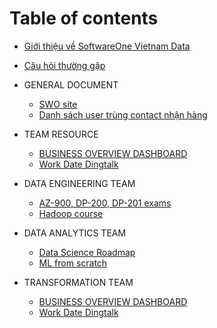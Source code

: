 # Table of contents
* [Giới thiệu về SoftwareOne Vietnam Data ](README.md)
* [Câu hỏi thường gặp](FAQ.md)

* GENERAL DOCUMENT
    * [SWO site](https://www.softwareone.com/vi-vn/)
    * [Danh sách user trùng contact nhận hàng](https://datastudio.google.com/u/0/reporting/6503b4e0-1aad-4002-ad42-7b4c4c6aedc9/page/T3MkB)

* TEAM RESOURCE
    * [BUSINESS OVERVIEW DASHBOARD](https://datastudio.google.com/reporting/3cf9087a-d3d9-4db2-a9aa-5065a4c06fde/page/TZ1uB)
    * [Work Date Dingtalk](https://datastudio.google.com/u/0/reporting/a0bc3318-7488-439c-917e-b557c9631383/page/o5BqB)
    
* DATA ENGINEERING TEAM
    * [AZ-900, DP-200, DP-201 exams](https://www.reddit.com/r/AZURE/comments/gkpxm7/passed_az900_dp200_dp201_exams_in_2020/)
    * [Hadoop course](https://www.tutorialspoint.com/hadoop/hadoop_big_data_overview.htm)

* DATA ANALYTICS TEAM
    * [Data Science Roadmap](https://i.am.ai/roadmap/#note)
    * [ML from scratch](https://github.com/eriklindernoren/ML-From-Scratch?fbclid=IwAR2b3XgXbiwgm13xmNtdr2MnfB9pCd01CBBNYbRlHPLQZHT69EQEbDEJ-Bk)
    
* TRANSFORMATION TEAM
    * [BUSINESS OVERVIEW DASHBOARD](https://datastudio.google.com/reporting/3cf9087a-d3d9-4db2-a9aa-5065a4c06fde/page/TZ1uB)
    * [Work Date Dingtalk](https://datastudio.google.com/u/0/reporting/a0bc3318-7488-439c-917e-b557c9631383/page/o5BqB)
